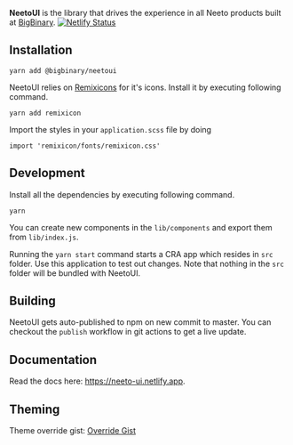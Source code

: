 **NeetoUI** is the library that drives the experience in all Neeto products built at [BigBinary](https://www.bigbinary.com).
[![Netlify Status](https://api.netlify.com/api/v1/badges/1026fc08-b879-4046-a480-cb6a29055fe0/deploy-status)](https://app.netlify.com/sites/adoring-mayer-6eabd9/deploys)

## Installation

```
yarn add @bigbinary/neetoui
```

NeetoUI relies on [Remixicons](https://remixicon.com/) for it's icons.
Install it by executing following command.

```
yarn add remixicon
```

Import the styles in your `application.scss` file by doing

```
import 'remixicon/fonts/remixicon.css'
```

## Development

Install all the dependencies by executing following command.

```
yarn
```

You can create new components in the `lib/components` and export them from `lib/index.js`.

Running the `yarn start` command starts a CRA app which resides in `src` folder. Use this application to test out changes. Note that nothing in the `src` folder will be bundled with NeetoUI.

## Building

NeetoUI gets auto-published to npm on new commit to master. You can checkout the `publish` workflow in git actions to get a live update.

## Documentation

Read the docs here: https://neeto-ui.netlify.app.

## Theming

Theme override gist: [Override Gist](https://gist.github.com/goutham-subramanyam/d0619f8d089b10e7474a32478110ea0f)
